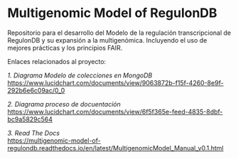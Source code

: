 # Multigenomic Model of RegulonDB

Repositorio para el desarrollo del Modelo de la regulación transcripcional de RegulonDB y su expansión a la multigenómica. Incluyendo el uso de mejores prácticas y los principios FAIR.

Enlaces relacionados al proyecto:

*1. Diagrama Modelo de colecciones en MongoDB*  
https://www.lucidchart.com/documents/view/9063872b-f15f-4260-8e9f-292b6e6c09ac/0_0


*2. Diagrama proceso de docuentación*  
https://www.lucidchart.com/documents/view/6f5f365e-feed-4835-8dbf-bc9a5829c564


*3. Read The Docs*  
https://multigenomic-model-of-regulondb.readthedocs.io/en/latest/MultigenomicModel_Manual_v0.1.html



